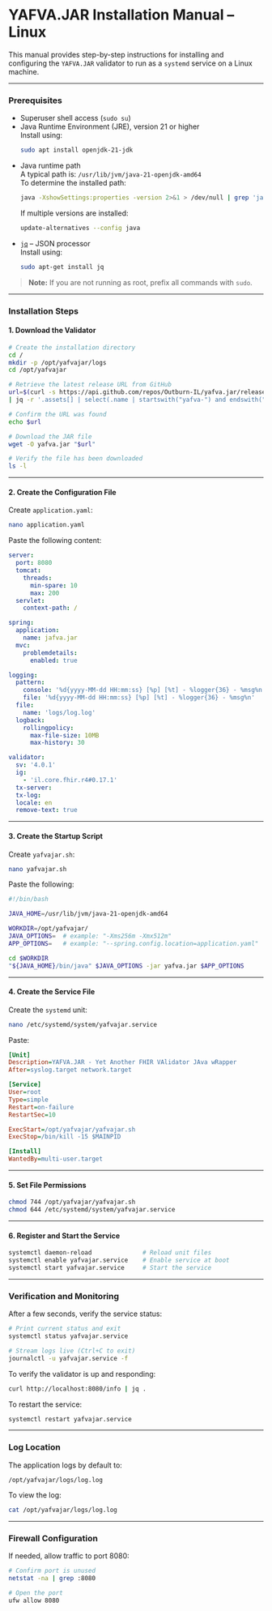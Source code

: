 # YAFVA.JAR Installation Manual – Linux

This manual provides step-by-step instructions for installing and configuring the `YAFVA.JAR` validator to run as a `systemd` service on a Linux machine.

---

### Prerequisites

* Superuser shell access (`sudo su`)
* Java Runtime Environment (JRE), version 21 or higher  
  Install using:
  ```sh
  sudo apt install openjdk-21-jdk
  ```
* Java runtime path  
  A typical path is: `/usr/lib/jvm/java-21-openjdk-amd64`  
  To determine the installed path:
  ```sh
  java -XshowSettings:properties -version 2>&1 > /dev/null | grep 'java.home'
  ```
  If multiple versions are installed:
  ```sh
  update-alternatives --config java
  ```
* [`jq`](https://stedolan.github.io/jq/) – JSON processor  
  Install using:
  ```sh
  sudo apt-get install jq
  ```
> **Note:** If you are not running as root, prefix all commands with `sudo`.

---

### Installation Steps

#### 1. Download the Validator

```sh
# Create the installation directory
cd /
mkdir -p /opt/yafvajar/logs
cd /opt/yafvajar

# Retrieve the latest release URL from GitHub
url=$(curl -s https://api.github.com/repos/Outburn-IL/yafva.jar/releases/latest \
| jq -r '.assets[] | select(.name | startswith("yafva-") and endswith(".jar")) | .browser_download_url')

# Confirm the URL was found
echo $url

# Download the JAR file
wget -O yafva.jar "$url"

# Verify the file has been downloaded
ls -l
```

---

#### 2. Create the Configuration File

Create `application.yaml`:
```sh
nano application.yaml
```

Paste the following content:
```yaml
server:
  port: 8080
  tomcat:
    threads:
      min-spare: 10
      max: 200
  servlet:
    context-path: /

spring:
  application:
    name: jafva.jar
  mvc:
    problemdetails:
      enabled: true

logging:
  pattern:
    console: '%d{yyyy-MM-dd HH:mm:ss} [%p] [%t] - %logger{36} - %msg%n'
    file: '%d{yyyy-MM-dd HH:mm:ss} [%p] [%t] - %logger{36} - %msg%n'
  file:
    name: 'logs/log.log'
  logback:
    rollingpolicy:
      max-file-size: 10MB
      max-history: 30

validator:
  sv: '4.0.1'
  ig:
    - 'il.core.fhir.r4#0.17.1'
  tx-server:
  tx-log:
  locale: en
  remove-text: true
```

---

#### 3. Create the Startup Script

Create `yafvajar.sh`:
```sh
nano yafvajar.sh
```

Paste the following:
```sh
#!/bin/bash

JAVA_HOME=/usr/lib/jvm/java-21-openjdk-amd64

WORKDIR=/opt/yafvajar/
JAVA_OPTIONS=  # example: "-Xms256m -Xmx512m"
APP_OPTIONS=   # example: "--spring.config.location=application.yaml"

cd $WORKDIR
"${JAVA_HOME}/bin/java" $JAVA_OPTIONS -jar yafva.jar $APP_OPTIONS
```

---

#### 4. Create the Service File

Create the `systemd` unit:
```sh
nano /etc/systemd/system/yafvajar.service
```

Paste:
```ini
[Unit]
Description=YAFVA.JAR - Yet Another FHIR VAlidator JAva wRapper
After=syslog.target network.target

[Service]
User=root
Type=simple
Restart=on-failure
RestartSec=10

ExecStart=/opt/yafvajar/yafvajar.sh
ExecStop=/bin/kill -15 $MAINPID

[Install]
WantedBy=multi-user.target
```

---

#### 5. Set File Permissions

```sh
chmod 744 /opt/yafvajar/yafvajar.sh
chmod 644 /etc/systemd/system/yafvajar.service
```

---

#### 6. Register and Start the Service

```sh
systemctl daemon-reload              # Reload unit files
systemctl enable yafvajar.service    # Enable service at boot
systemctl start yafvajar.service     # Start the service
```

---

### Verification and Monitoring

After a few seconds, verify the service status:
```sh
# Print current status and exit
systemctl status yafvajar.service

# Stream logs live (Ctrl+C to exit)
journalctl -u yafvajar.service -f
```

To verify the validator is up and responding:
```sh
curl http://localhost:8080/info | jq .
```

To restart the service:
```sh
systemctl restart yafvajar.service
```

---

### Log Location

The application logs by default to:
```
/opt/yafvajar/logs/log.log
```

To view the log:
```sh
cat /opt/yafvajar/logs/log.log
```

---

### Firewall Configuration

If needed, allow traffic to port 8080:
```sh
# Confirm port is unused
netstat -na | grep :8080

# Open the port
ufw allow 8080
```
